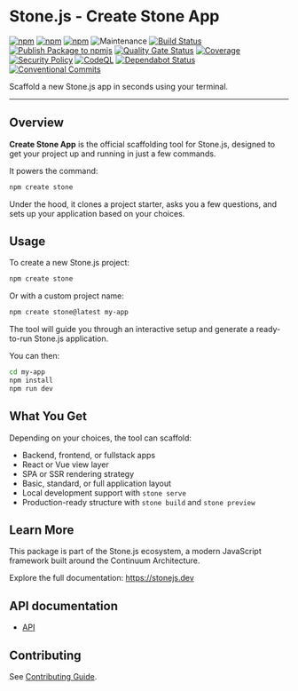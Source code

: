 # Stone.js - Create Stone App

[![npm](https://img.shields.io/npm/l/@stone-js/create)](https://opensource.org/licenses/MIT)
[![npm](https://img.shields.io/npm/v/@stone-js/create)](https://www.npmjs.com/package/@stone-js/create)
[![npm](https://img.shields.io/npm/dm/@stone-js/create)](https://www.npmjs.com/package/@stone-js/create)
![Maintenance](https://img.shields.io/maintenance/yes/2025)
[![Build Status](https://github.com/stone-foundation/stone-js-create/actions/workflows/main.yml/badge.svg)](https://github.com/stone-foundation/stone-js-create/actions/workflows/main.yml)
[![Publish Package to npmjs](https://github.com/stone-foundation/stone-js-create/actions/workflows/release.yml/badge.svg)](https://github.com/stone-foundation/stone-js-create/actions/workflows/release.yml)
[![Quality Gate Status](https://sonarcloud.io/api/project_badges/measure?project=stone-foundation_stone-js-create&metric=alert_status)](https://sonarcloud.io/summary/new_code?id=stone-foundation_stone-js-create)
[![Coverage](https://sonarcloud.io/api/project_badges/measure?project=stone-foundation_stone-js-create&metric=coverage)](https://sonarcloud.io/summary/new_code?id=stone-foundation_stone-js-create)
[![Security Policy](https://img.shields.io/badge/Security-Policy-blue.svg)](./SECURITY.md)
[![CodeQL](https://github.com/stone-foundation/stone-js-create/actions/workflows/github-code-scanning/codeql/badge.svg)](https://github.com/stone-foundation/stone-js-create/security/code-scanning)
[![Dependabot Status](https://img.shields.io/badge/Dependabot-enabled-brightgreen.svg)](https://github.com/stone-foundation/stone-js-create/network/updates)
[![Conventional Commits](https://img.shields.io/badge/Conventional%20Commits-1.0.0-yellow.svg)](https://conventionalcommits.org)

Scaffold a new Stone.js app in seconds using your terminal.

---

## Overview

**Create Stone App** is the official scaffolding tool for Stone.js, designed to get your project up and running in just a few commands.

It powers the command:

```bash
npm create stone
```

Under the hood, it clones a project starter, asks you a few questions, and sets up your application based on your choices.

## Usage

To create a new Stone.js project:

```bash
npm create stone
```

Or with a custom project name:

```bash
npm create stone@latest my-app
```

The tool will guide you through an interactive setup and generate a ready-to-run Stone.js application.

You can then:

```bash
cd my-app
npm install
npm run dev
```

## What You Get

Depending on your choices, the tool can scaffold:

* Backend, frontend, or fullstack apps
* React or Vue view layer
* SPA or SSR rendering strategy
* Basic, standard, or full application layout
* Local development support with `stone serve`
* Production-ready structure with `stone build` and `stone preview`

## Learn More

This package is part of the Stone.js ecosystem, a modern JavaScript framework built around the Continuum Architecture.

Explore the full documentation: https://stonejs.dev

## API documentation

- [API](https://github.com/stone-foundation/stone-js-create/blob/main/docs/modules.md)

## Contributing

See [Contributing Guide](https://github.com/stone-foundation/stone-js-create/blob/main/CONTRIBUTING.md).
